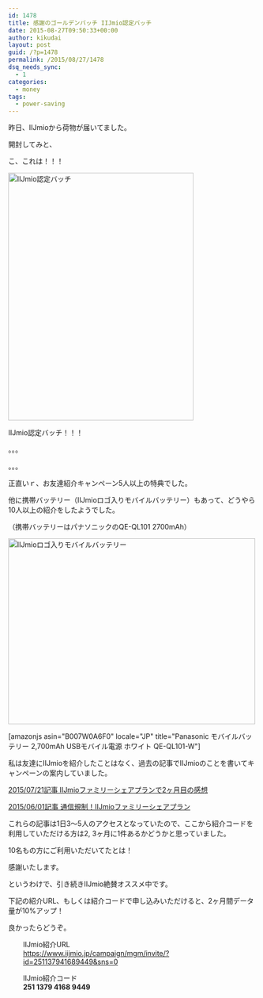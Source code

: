 ```yaml
---
id: 1478
title: 感謝のゴールデンバッチ IIJmio認定バッチ
date: 2015-08-27T09:50:33+00:00
author: kikudai
layout: post
guid: /?p=1478
permalink: /2015/08/27/1478
dsq_needs_sync:
  - 1
categories:
  - money
tags:
  - power-saving
---
```

昨日、IIJmioから荷物が届いてました。

開封してみと、

こ、これは！！！

<!--more-->

<a target="_blank" data-flickr-embed="true" href="https://www.flickr.com/photos/125776803@N07/20711197390/" title="IMG_20150826_230736"><img src="https://farm6.staticflickr.com/5719/20711197390_907d1b4b96.jpg" width="375" height="500" alt="IIJmio認定バッチ" /></a>

IIJmio認定バッチ！！！

。。。

。。。

正直いｒ、お友達紹介キャンペーン5人以上の特典でした。

他に携帯バッテリー（IIJmioロゴ入りモバイルバッテリー）もあって、どうやら10人以上の紹介をしたようでした。
  
（携帯バッテリーはパナソニックのQE-QL101 2700mAh）

<a target="_blank" data-flickr-embed="true"  href="https://www.flickr.com/photos/125776803@N07/20278242733/" title="IMG_20150826_230720"><img src="https://farm1.staticflickr.com/645/20278242733_2cf88faa37.jpg" width="500" height="375" alt="IIJmioロゴ入りモバイルバッテリー" /></a>

[amazonjs asin="B007W0A6F0" locale="JP" title="Panasonic モバイルバッテリー 2,700mAh USBモバイル電源 ホワイト QE-QL101-W"]

私は友達にIIJmioを紹介したことはなく、過去の記事でIIJmioのことを書いてキャンペーンの案内していました。

[2015/07/21記事 IIJmioファミリーシェアプランで2ヶ月目の感想](/2015/07/21/1359)

[2015/06/01記事 通信規制！IIJmioファミリーシェアプラン](/2015/06/01/1184)

これらの記事は1日3〜5人のアクセスとなっていたので、ここから紹介コードを利用していただける方は2, 3ヶ月に1件あるかどうかと思っていました。

10名もの方にご利用いただいてたとは！

感謝いたします。

というわけで、引き続きIIJmio絶賛オススメ中です。

下記の紹介URL、もしくは紹介コードで申し込みいただけると、2ヶ月間データ量が10%アップ！

良かったらどうぞ。

<p style="padding-left: 30px;">
  IIJmio紹介URL<br /> <a href="https://www.iijmio.jp/campaign/mgm/invite/?id=251137941689449&sns=0" target="_blank">https://www.iijmio.jp/campaign/mgm/invite/?id=251137941689449&sns=0</a>
</p>

<p style="padding-left: 30px;">
  IIJmio紹介コード<br /> <strong>251 1379 4168 9449</strong>
</p>